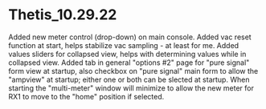 # Thetis_10.29.22
Added new meter control (drop-down) on main console.
Added vac reset function at start, helps stabilize vac sampling - at least for me.
Added values sliders for collapsed view, helps with determining values while in collapsed view.
Added tab in general "options #2" page for "pure signal" form view at startup, also checkbox on "pure signal" main form to allow the "ampview" at startup; either one or both can be slected at startup.
When starting the "multi-meter" window will minimize to allow the new meter for RX1 to move to the "home" position if selected.
